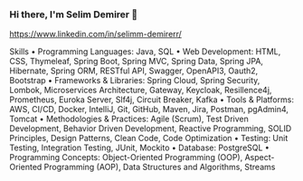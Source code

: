 ### Hi there, I'm Selim Demirer 👋

https://www.linkedin.com/in/selimm-demirerr/

Skills
•	Programming Languages: Java, SQL
•	Web Development: HTML, CSS, Thymeleaf, Spring Boot, Spring MVC, Spring Data, Spring JPA, Hibernate, Spring ORM, RESTful API, Swagger, OpenAPI3, Oauth2, Bootstrap
•	Frameworks & Libraries: Spring Cloud, Spring Security, Lombok, Microservices Architecture, Gateway, Keycloak, Resillence4j, Prometheus, Euroka Server, Slf4j, Circuit Breaker, Kafka
•	Tools & Platforms: AWS, CI/CD, Docker, IntelliJ, Git, GitHub, Maven, Jira, Postman, pgAdmin4, Tomcat
•	Methodologies & Practices: Agile (Scrum), Test Driven Development, Behavior Driven Development, Reactive Programming, SOLID Principles, Design Patterns, Clean Code, Code Optimization
•	Testing: Unit Testing, Integration Testing, JUnit, Mockito
•	Database: PostgreSQL
•	Programming Concepts: Object-Oriented Programming (OOP), Aspect-Oriented Programming (AOP), Data Structures and Algorithms, Streams


<!--
**selimdemirer/selimdemirer** is a ✨ _special_ ✨ repository because its `README.md` (this file) appears on your GitHub profile.

Here are some ideas to get you started:

- 🔭 I’m currently working on Java and Spring Framework
- 🌱 I’m currently learning Docker, Amazon Web Services (AWS), CircleCI
- 👯 I’m looking to collaborate on ...
- 🤔 I’m looking for help with ...
- 💬 Ask me about ...
- 📫 How to reach me: ...
- 😄 Pronouns: ...
- ⚡ Fun fact: ...
-->
